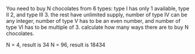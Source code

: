 You need to buy N chocolates from 6 types:
type I has only 1 available, type II 2, and type III 3.
the rest have unlimited supply, number of type IV can be any integer,
number of type V has to be an even number,
and number of type VI has to be multiple of 3.
calculate how many ways there are to buy N chocolates.

N = 4, result is 34
N = 96, result is 18434
